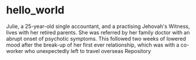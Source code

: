 # hello_world

Julie, a 25-year-old single accountant, and a practising Jehovah's Witness, lives with her retired parents. She was referred by her family doctor with an abrupt onset of psychotic symptoms. This followed two weeks of lowered mood after the break-up of her first ever relationship, which was with a co-worker who unexpectedly left to travel overseas
Repository 
